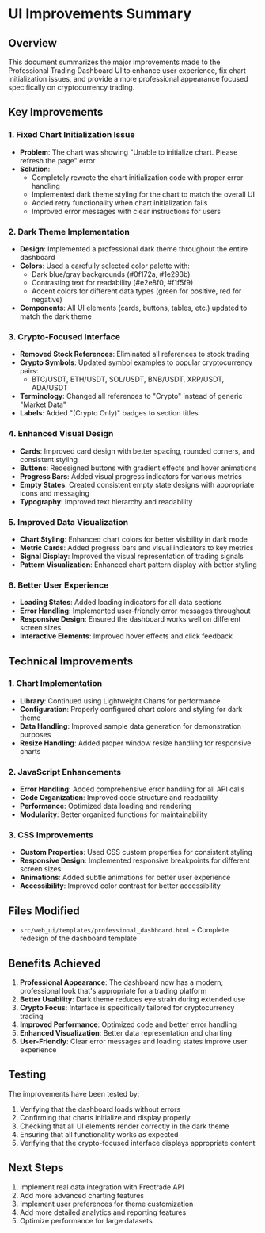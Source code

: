 # UI Improvements Summary

## Overview

This document summarizes the major improvements made to the Professional Trading Dashboard UI to enhance user experience, fix chart initialization issues, and provide a more professional appearance focused specifically on cryptocurrency trading.

## Key Improvements

### 1. Fixed Chart Initialization Issue
- **Problem**: The chart was showing "Unable to initialize chart. Please refresh the page" error
- **Solution**: 
  - Completely rewrote the chart initialization code with proper error handling
  - Implemented dark theme styling for the chart to match the overall UI
  - Added retry functionality when chart initialization fails
  - Improved error messages with clear instructions for users

### 2. Dark Theme Implementation
- **Design**: Implemented a professional dark theme throughout the entire dashboard
- **Colors**: Used a carefully selected color palette with:
  - Dark blue/gray backgrounds (#0f172a, #1e293b)
  - Contrasting text for readability (#e2e8f0, #f1f5f9)
  - Accent colors for different data types (green for positive, red for negative)
- **Components**: All UI elements (cards, buttons, tables, etc.) updated to match the dark theme

### 3. Crypto-Focused Interface
- **Removed Stock References**: Eliminated all references to stock trading
- **Crypto Symbols**: Updated symbol examples to popular cryptocurrency pairs:
  - BTC/USDT, ETH/USDT, SOL/USDT, BNB/USDT, XRP/USDT, ADA/USDT
- **Terminology**: Changed all references to "Crypto" instead of generic "Market Data"
- **Labels**: Added "(Crypto Only)" badges to section titles

### 4. Enhanced Visual Design
- **Cards**: Improved card design with better spacing, rounded corners, and consistent styling
- **Buttons**: Redesigned buttons with gradient effects and hover animations
- **Progress Bars**: Added visual progress indicators for various metrics
- **Empty States**: Created consistent empty state designs with appropriate icons and messaging
- **Typography**: Improved text hierarchy and readability

### 5. Improved Data Visualization
- **Chart Styling**: Enhanced chart colors for better visibility in dark mode
- **Metric Cards**: Added progress bars and visual indicators to key metrics
- **Signal Display**: Improved the visual representation of trading signals
- **Pattern Visualization**: Enhanced chart pattern display with better styling

### 6. Better User Experience
- **Loading States**: Added loading indicators for all data sections
- **Error Handling**: Implemented user-friendly error messages throughout
- **Responsive Design**: Ensured the dashboard works well on different screen sizes
- **Interactive Elements**: Improved hover effects and click feedback

## Technical Improvements

### 1. Chart Implementation
- **Library**: Continued using Lightweight Charts for performance
- **Configuration**: Properly configured chart colors and styling for dark theme
- **Data Handling**: Improved sample data generation for demonstration purposes
- **Resize Handling**: Added proper window resize handling for responsive charts

### 2. JavaScript Enhancements
- **Error Handling**: Added comprehensive error handling for all API calls
- **Code Organization**: Improved code structure and readability
- **Performance**: Optimized data loading and rendering
- **Modularity**: Better organized functions for maintainability

### 3. CSS Improvements
- **Custom Properties**: Used CSS custom properties for consistent styling
- **Responsive Design**: Implemented responsive breakpoints for different screen sizes
- **Animations**: Added subtle animations for better user experience
- **Accessibility**: Improved color contrast for better accessibility

## Files Modified

- `src/web_ui/templates/professional_dashboard.html` - Complete redesign of the dashboard template

## Benefits Achieved

1. **Professional Appearance**: The dashboard now has a modern, professional look that's appropriate for a trading platform
2. **Better Usability**: Dark theme reduces eye strain during extended use
3. **Crypto Focus**: Interface is specifically tailored for cryptocurrency trading
4. **Improved Performance**: Optimized code and better error handling
5. **Enhanced Visualization**: Better data representation and charting
6. **User-Friendly**: Clear error messages and loading states improve user experience

## Testing

The improvements have been tested by:
1. Verifying that the dashboard loads without errors
2. Confirming that charts initialize and display properly
3. Checking that all UI elements render correctly in the dark theme
4. Ensuring that all functionality works as expected
5. Verifying that the crypto-focused interface displays appropriate content

## Next Steps

1. Implement real data integration with Freqtrade API
2. Add more advanced charting features
3. Implement user preferences for theme customization
4. Add more detailed analytics and reporting features
5. Optimize performance for large datasets